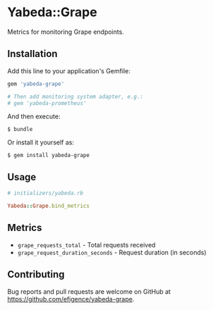 # Yabeda::Grape

Metrics for monitoring Grape endpoints.

## Installation

Add this line to your application's Gemfile:

```ruby
gem 'yabeda-grape'

# Then add monitoring system adapter, e.g.:
# gem 'yabeda-prometheus'
```

And then execute:

    $ bundle

Or install it yourself as:

    $ gem install yabeda-grape

## Usage

```ruby
# initializers/yabeda.rb

Yabeda::Grape.bind_metrics
```

## Metrics

* `grape_requests_total` - Total requests received
* `grape_request_duration_seconds` - Request duration (in seconds)

## Contributing

Bug reports and pull requests are welcome on GitHub at https://github.com/efigence/yabeda-grape.
